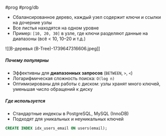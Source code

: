 #prog #prog/db 

- Сбалансированное дерево, каждый узел содержит ключи и ссылки на дочерние узлы
- Все листья находятся на одном уровне
- Пример: `[10, 20, 30]` в узле, где ключи разделяют данные на диапазоны (всё < 10, 10–20 и т.д.)

![[B-деревья (B-Tree)-1739647316606.jpeg]]

##### Почему популярны
- Эффективны для **диапазонных запросов** (`BETWEEN`, `>`, `<`)
- Логарифмическая сложность поиска: `O(log n)`
- Оптимизированы для работы с диском: узлы хранят много ключей, уменьшая число обращений к диску
##### Где используется
- Стандартные индексы в PostgreSQL, MySQL (InnoDB)
- Подходят для уникальных и неуникальных ключей

```sql
CREATE INDEX idx_users_email ON users(email);
```
